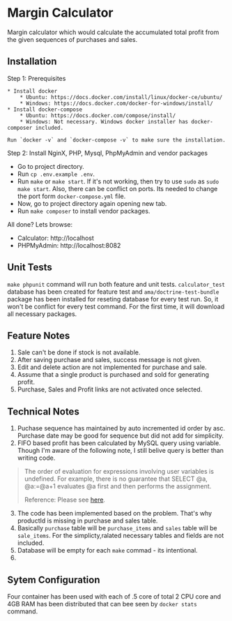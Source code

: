 # Margin Calculator

Margin calculator which would calculate the accumulated total profit from the given sequences of purchases and sales.


## Installation

Step 1: Prerequisites

    * Install docker
        * Ubuntu: https://docs.docker.com/install/linux/docker-ce/ubuntu/
        * Windows: https://docs.docker.com/docker-for-windows/install/
    * Install docker-compose
        * Ubuntu: https://docs.docker.com/compose/install/
        * Windows: Not necessary. Windows docker installer has docker-composer included.

    Run `docker -v` and `docker-compose -v` to make sure the installation.

Step 2: Install NginX, PHP, Mysql, PhpMyAdmin and vendor packages

   * Go to project directory.
   * Run `cp .env.example .env`.
   * Run `make` or `make start`. If it's not working, then try to use `sudo` as `sudo make start`. Also, there can be conflict on ports. Its needed to change the port form `docker-compose.yml` file.
   * Now, go to project directory again opening new tab.
   * Run `make composer` to install vendor packages.

All done? Lets browse:

* Calculator: http://localhost
* PHPMyAdmin: http://localhost:8082

## Unit Tests

`make phpunit` command will run both feature and unit tests. `calculator_test` database has been created for feature test and `ama/doctrine-test-bundle` package has been installed for reseting database for every test run. So, it won't be conflict for every test command. For the first time, it will download all necessary packages.

## Feature Notes

1) Sale can't be done if stock is not available.
2) After saving purchase and sales, success message is not given.
3) Edit and delete action are not implemented for purchase and sale.
4) Assume that a single product is purchased and sold for generating profit.
5) Purchase, Sales and Profit links are not activated once selected.


## Technical Notes

1) Puchase sequence has maintained by auto incremented id order by asc. Purchase date may be good for sequence but did not add for simplicity.
2) FIFO based profit has been calculated by MySQL query using variable. Though I'm aware of the following note, I still belive query is better than writing code.
> The order of evaluation for expressions involving user variables is undefined. For example, there is no guarantee that SELECT @a, @a:=@a+1 evaluates @a first and then performs the assignment.
>
> Reference: Please see [here](https://dev.mysql.com/doc/refman/8.0/en/user-variables.html).
3) The code has been implemented based on the problem. That's why productId is missing in purchase and sales table.
4) Basically `purchase` table will be `purchase_items` and `sales` table will be `sale_items`. For the simplicty,ralated necessary tables and fields are not included.
5) Database will be empty for each `make` commad - its intentional.
6)


## Sytem Configuration

Four container has been used with each of .5 core of total 2 CPU core and 4GB RAM has been distributed that can bee seen by `docker stats` command.
